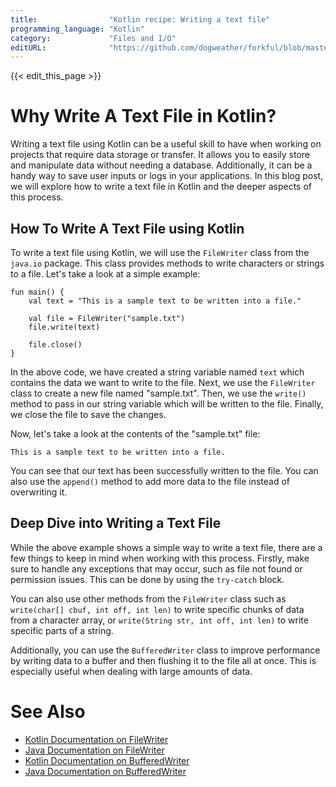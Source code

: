 ```yaml
---
title:                "Kotlin recipe: Writing a text file"
programming_language: "Kotlin"
category:             "Files and I/O"
editURL:              "https://github.com/dogweather/forkful/blob/master/content/en/kotlin/writing-a-text-file.md"
---
```


{{< edit_this_page >}}

# Why Write A Text File in Kotlin?

Writing a text file using Kotlin can be a useful skill to have when working on projects that require data storage or transfer. It allows you to easily store and manipulate data without needing a database. Additionally, it can be a handy way to save user inputs or logs in your applications. In this blog post, we will explore how to write a text file in Kotlin and the deeper aspects of this process.

## How To Write A Text File using Kotlin

To write a text file using Kotlin, we will use the ```FileWriter``` class from the ```java.io``` package. This class provides methods to write characters or strings to a file. Let's take a look at a simple example:

```
fun main() {
    val text = "This is a sample text to be written into a file."

    val file = FileWriter("sample.txt")
    file.write(text)

    file.close()
}
```

In the above code, we have created a string variable named ```text``` which contains the data we want to write to the file. Next, we use the ```FileWriter``` class to create a new file named "sample.txt". Then, we use the ```write()``` method to pass in our string variable which will be written to the file. Finally, we close the file to save the changes.

Now, let's take a look at the contents of the "sample.txt" file:

```
This is a sample text to be written into a file.
```

You can see that our text has been successfully written to the file. You can also use the ```append()``` method to add more data to the file instead of overwriting it.

## Deep Dive into Writing a Text File

While the above example shows a simple way to write a text file, there are a few things to keep in mind when working with this process. Firstly, make sure to handle any exceptions that may occur, such as file not found or permission issues. This can be done by using the ```try-catch``` block.

You can also use other methods from the ```FileWriter``` class such as ```write(char[] cbuf, int off, int len)``` to write specific chunks of data from a character array, or ```write(String str, int off, int len)``` to write specific parts of a string.

Additionally, you can use the ```BufferedWriter``` class to improve performance by writing data to a buffer and then flushing it to the file all at once. This is especially useful when dealing with large amounts of data.

# See Also

- [Kotlin Documentation on FileWriter](https://kotlinlang.org/api/latest/jvm/stdlib/kotlin.io/java.io.-file-writer.html)
- [Java Documentation on FileWriter](https://docs.oracle.com/javase/7/docs/api/java/io/FileWriter.html)
- [Kotlin Documentation on BufferedWriter](https://kotlinlang.org/api/latest/jvm/stdlib/kotlin.io/java.io.-buffered-writer.html)
- [Java Documentation on BufferedWriter](https://docs.oracle.com/javase/7/docs/api/java/io/BufferedWriter.html)
